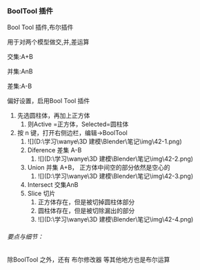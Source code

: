 ### BoolTool 插件

Bool Tool 插件,布尔插件

用于对两个模型做交,并,差运算



交集:A+B

并集:AnB

差集:A-B



偏好设置，启用Bool Tool 插件

1. 先选圆柱体，再加上正方体
   1. 则Active =正方体，Selected=圆柱体
2. 按 n 键，打开右侧边栏，编辑->BoolTool
   1. ![](D:\学习\wanye\3D 建模\Blender\笔记\img\42-1.png)
   2. Diference 差集 A-B
      1. ![](D:\学习\wanye\3D 建模\Blender\笔记\img\42-2.png)
   3. Union 并集 A+B， 正方体中间空的部分依然是空心的
      1. ![](D:\学习\wanye\3D 建模\Blender\笔记\img\42-3.png)
   4. Intersect 交集AnB
   5. Slice 切片
      1. 正方体存在，但是被切掉圆柱体部分
      2. 圆柱体存在，但是被切除漏出的部分
      3. ![](D:\学习\wanye\3D 建模\Blender\笔记\img\42-4.png)



###### 要点与细节：

除BoolTool 之外，还有 布尔修改器 等其他地方也是布尔运算